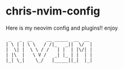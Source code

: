 # chris-nvim-config

Here is my neovim config and plugins!! enjoy

```
 _   _  __     __ _____  __  __ 
| \ | | \ \   / /|_   _||  \/  |
|  \| |  \ \ / /   | |  | |\/| |
| |\  |   \ V /   _| |_ | |  | |
|_| \_|    \_/   |_____||_|  |_|
```
